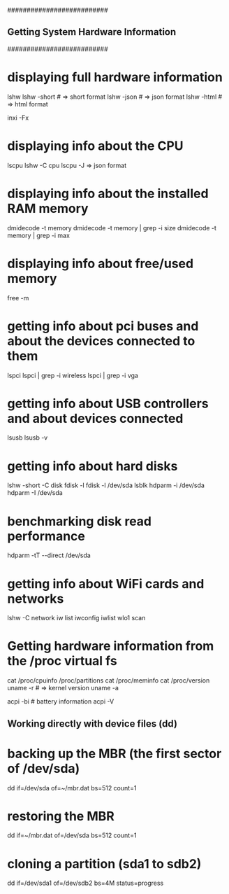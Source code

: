 ##########################
## Getting System Hardware Information
##########################
 
# displaying full hardware information
lshw
lshw -short     # => short format
lshw -json      # => json format
lshw -html      # => html format
 
inxi -Fx
# displaying info about the CPU
lscpu
lshw -C cpu
lscpu -J    => json format
 
# displaying info about the installed RAM memory
dmidecode -t memory 
dmidecode -t memory | grep -i size
dmidecode -t memory | grep -i max
 
# displaying info about free/used memory
free -m
 
# getting info about pci buses and about the devices connected to them
lspci
lspci | grep -i wireless
lspci | grep -i vga
 
# getting info about USB controllers and about devices connected
lsusb
lsusb -v
 
# getting info about hard disks
lshw -short -C disk
fdisk -l
fdisk -l /dev/sda
lsblk
hdparm -i /dev/sda
hdparm -I /dev/sda
 
# benchmarking disk read performance
hdparm -tT --direct /dev/sda
 
# getting info about WiFi cards and networks
lshw -C network
iw list
iwconfig
iwlist wlo1 scan
 
# Getting hardware information from the /proc virtual fs
cat /proc/cpuinfo
/proc/partitions
cat /proc/meminfo
cat /proc/version
uname -r    # => kernel version
uname -a
 
acpi -bi    # battery information
acpi -V
 
## Working directly with device files (dd)
 
# backing up the MBR (the first sector of /dev/sda)
dd if=/dev/sda of=~/mbr.dat bs=512 count=1
 
# restoring the MBR
dd if=~/mbr.dat of=/dev/sda bs=512 count=1
 
# cloning a partition (sda1 to sdb2)
dd if=/dev/sda1 of=/dev/sdb2 bs=4M status=progress
